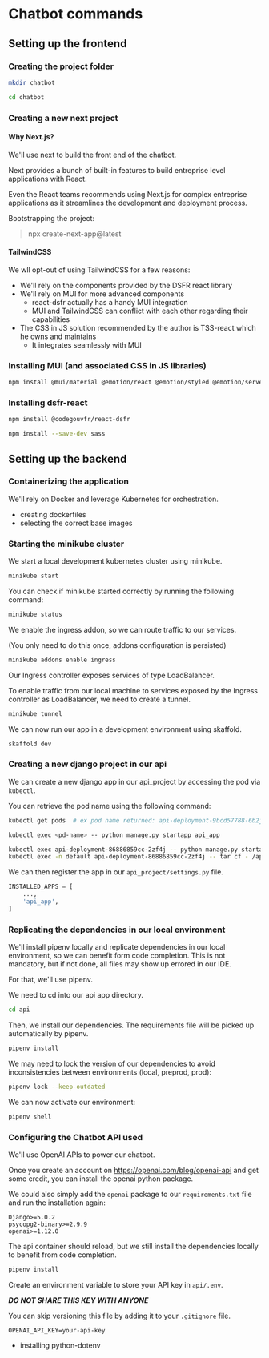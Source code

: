 # Chatbot commands

## Setting up the frontend

### Creating the project folder

```bash
mkdir chatbot
```

```bash
cd chatbot
```

### Creating a new next project

#### Why Next.js?

We'll use next to build the front end of the chatbot.

Next provides a bunch of built-in features to build entreprise level applications with React.

Even the React teams recommends using Next.js for complex entreprise applications as it streamlines the development and
deployment process.

Bootstrapping the project:

> npx create-next-app@latest

#### TailwindCSS

We wll opt-out of using TailwindCSS for a few reasons:

- We'll rely on the components provided by the DSFR react library
- We'll rely on MUI for more advanced components
    - react-dsfr actually has a handy MUI integration
    - MUI and TailwindCSS can conflict with each other regarding their capabilities
- The CSS in JS solution recommended by the author is TSS-react which he owns and maintains
    - It integrates seamlessly with MUI

### Installing MUI (and associated CSS in JS libraries)

```bash
npm install @mui/material @emotion/react @emotion/styled @emotion/server tss-react
```

### Installing dsfr-react

```bash
npm install @codegouvfr/react-dsfr
```

```bash
npm install --save-dev sass
```

## Setting up the backend

### Containerizing the application

We'll rely on Docker and leverage Kubernetes for orchestration.

- creating dockerfiles
- selecting the correct base images

### Starting the minikube cluster

We start a local development kubernetes cluster using minikube.

```bash
minikube start
```

You can check if minikube started correctly by running the following command:

```bash
minikube status
```

We enable the ingress addon, so we can route traffic to our services.

(You only need to do this once, addons configuration is persisted)

```bash
minikube addons enable ingress
```

Our Ingress controller exposes services of type LoadBalancer.

To enable traffic from our local machine to services exposed by the Ingress controller as LoadBalancer, we need to
create a tunnel.

```bash
minikube tunnel
```

We can now run our app in a development environment using skaffold.

```bash
skaffold dev
```

### Creating a new django project in our api

We can create a new django app in our api_project by accessing the pod via `kubectl`.

You can retrieve the pod name using the following command:

```bash
kubectl get pods  # ex pod name returned: api-deployment-9bcd57788-6b2jr
```

```bash
kubectl exec <pd-name> -- python manage.py startapp api_app
```

```bash
kubectl exec api-deployment-86886859cc-2zf4j -- python manage.py startapp api_app
kubectl exec -n default api-deployment-86886859cc-2zf4j -- tar cf - /app/api_app | tar xf - -C /Users/devmadou/Documents/work/projects/poc/chatbot/api/api_app_copy
```

We can then register the app in our `api_project/settings.py` file.

```python
INSTALLED_APPS = [
    ...,
    'api_app',
]
```

### Replicating the dependencies in our local environment

We'll install pipenv locally and replicate dependencies in our local environment, so we can benefit form code
completion. This is not mandatory, but if not done, all files may show up errored in our IDE.

For that, we'll use pipenv.

We need to cd into our api app directory.

```bash
cd api
```

Then, we install our dependencies. The requirements file will be picked up automatically by pipenv.

```bash
pipenv install
```

We may need to lock the version of our dependencies to avoid inconsistencies between environments (local, preprod,
prod):

```bash
pipenv lock --keep-outdated
```

We can now activate our environment:

```bash
pipenv shell
```

### Configuring the Chatbot API used

We'll use OpenAI APIs to power our chatbot.

Once you create an account on https://openai.com/blog/openai-api and get some credit, you can install the openai python
package.

We could also simply add the `openai` package to our `requirements.txt` file and run the installation again:

```text
Django>=5.0.2
psycopg2-binary>=2.9.9
openai>=1.12.0
```

The api container should reload, but we still install the dependencies locally to benefit from code completion.

```bash
pipenv install
```

Create an environment variable to store your API key in `api/.env`.

***DO NOT SHARE THIS KEY WITH ANYONE***

You can skip versioning this file by adding it to your `.gitignore` file.

```dotenv
OPENAI_API_KEY=your-api-key
```

- installing python-dotenv

